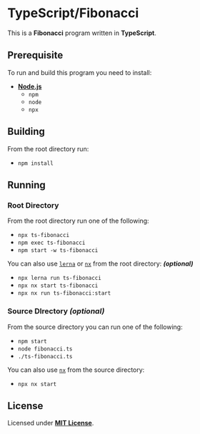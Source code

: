 # TypeScript/Fibonacci

This is a **Fibonacci** program written in **TypeScript**.

## Prerequisite

To run and build this program you need to install:

* [**Node.js**](https://nodejs.org/en/download/current)
  * `npm`
  * `node`
  * `npx`

## Building

From the root directory run:

* `npm install`

## Running

### Root Directory

From the root directory run one of the following:

* `npx ts-fibonacci`
* `npm exec ts-fibonacci`
* `npm start -w ts-fibonacci`

You can also use  [`lerna`](https://lerna.js.org/) or [`nx`](https://nx.dev/) from the root directory: _**(optional)**_

* `npx lerna run ts-fibonacci`
* `npx nx start ts-fibonacci`
* `npx nx run ts-fibonacci:start`

### Source DIrectory _(optional)_

From the source directory you can run one of the following:

* `npm start`
* `node fibonacci.ts`
* `./ts-fibonacci.ts`

You can also use [`nx`](https://nx.dev/) from the source directory:

* `npx nx start`

## License

Licensed under [**MIT License**](https://github.com/altersabeh/codes/blob/main/LICENSE).
